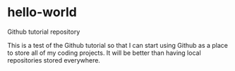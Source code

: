 # hello-world
Github tutorial repository

This is a test of the Github tutorial so that I can start using Github as a place to store all of my coding projects. It will be better than having local repositories stored everywhere.
